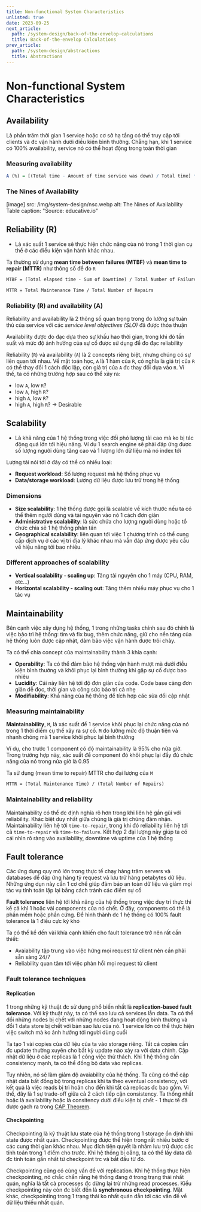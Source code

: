 ```yaml
---
title: Non-functional System Characteristics
unlisted: true
date: 2023-09-25
next_article:
  path: /system-design/back-of-the-envelop-calculations
  title: Back-of-the-envelop Calculations
prev_article:
  path: /system-design/abstractions
  title: Abstractions
---
```


# Non-functional System Characteristics

## Availability

Là phần trăm thời gian 1 service hoặc cơ sở hạ tầng có thể truy cập tới clients và đc vận hành dưới điều kiện bình thường. Chẳng hạn, khi 1 service có 100% availability, service nó có thể hoạt động trong toàn thời gian

### Measuring availability

```r
A (%) = [(Total time - Amount of time service was down) / Total time] * 100
```

### The Nines of Availability

[image]
  src: /img/system-design/nsc.webp
  alt: The Nines of Availability Table
  caption: "Source: educative.io"

## Reliability (R)

- Là xác suất 1 service sẽ thực hiện chức năng của nó trong 1 thời gian cụ thể ở các điều kiện vận hành khác nhau.

Ta thường sử dụng **mean time between failures (MTBF)** và **mean time to repair (MTTR)** như thông số để đo `R`

```md
MTBF = (Total elapsed time - Sum of Downtime) / Total Number of Failures

MTTR = Total Maintenance Time / Total Number of Repairs
```

### Reliability (R) and availability (A)

Reliability and availability là 2 thông số quan trọng trong đo lường sự tuân thủ của service với các _service level objectives (SLO)_ đã được thỏa thuận

Availability được đo đạc dựa theo sự khấu hao thời gian, trong khi đó tần suất và mức độ ảnh hưởng của sự cố được sử dụng để đo đạc reliability

Reliability (`R`) và availability (`A`) là 2 concepts riêng biệt, nhưng chúng có sự liên quan tới nhau. Về mặt toán học, `A` là 1 hàm của `R`, có nghĩa là giá trị của `R` có thể thay đổi 1 cách độc lập, còn giá trị của `A` đc thay đổi dựa vào `R`. Vì thế, ta có những trường hợp sau có thể xảy ra:

- low `A`, low `R`?
- low `A`, high `R`?
- high `A`, low `R`?
- high `A`, high `R`? -> Desirable

## Scalability

- Là khả năng của 1 hệ thống trong việc đối phó lượng tải cao mà ko bị tác động quá lớn tới hiệu năng. Ví dụ 1 search engine sẽ phải đáp ứng được số lượng người dùng tăng cao và 1 lượng lớn dữ liệu mà nó index tới

Lượng tải nói tới ở đây có thể có nhiều loại:

- **Request workload**: Số lượng request mà hệ thống phục vụ
- **Data/storage workload**: Lượng dữ liệu được lưu trữ trong hệ thống

### Dimensions

- **Size scalability**: 1 hệ thống được gọi là scalable về kích thước nếu ta có thể thêm người dùng và tài nguyên vào nó 1 cách đơn giản
- **Administrative scalability**: là sức chứa cho lượng người dùng hoặc tổ chức chia sẻ 1 hệ thống phân tán
- **Geographical scalability**: liên quan tới việc 1 chương trình có thể cung cấp dịch vụ ở các vị trí địa lý khác nhau mà vẫn đáp ứng được yêu cầu về hiệu năng tới bao nhiêu.

### Different approaches of scalability

- **Vertical scalability - scaling up**: Tăng tài nguyên cho 1 máy (CPU, RAM, etc...)
- **Horizontal scalability - scaling out**: Tăng thêm nhiều máy phục vụ cho 1 tác vụ

## Maintainability

Bên cạnh việc xây dựng hệ thống, 1 trong những tasks chính sau đó chính là việc bảo trì hệ thống: tìm và fix bug, thêm chức năng, giữ cho nền tảng của hệ thống luôn được cập nhật, đảm bảo việc vận hành được trôi chảy.

Ta có thể chia concept của maintainability thành 3 khía cạnh:

- **Operability**: Ta có thể đảm bảo hệ thống vận hành mượt mà dưới điều kiện bình thường và khôi phục lại bình thường khi gặp sự cố được bao nhiêu
- **Lucidity**: Cái này liên hệ tới độ đơn giản của code. Code base càng đơn giản dễ đọc, thời gian và công sức bảo trì cả nhẹ
- **Modifiability**: Khả năng của hệ thống để tích hợp các sửa đổi cập nhật

### Measuring maintainability

**Maintainability**, `M`, là xác suất để 1 service khôi phục lại chức năng của nó trong 1 thời điểm cụ thể xảy ra sự cố. `M` đo lường mức độ thuận tiện và nhanh chóng mà 1 service khôi phục lại bình thường

Ví dụ, cho trước 1 component có độ maintainability là 95% cho nửa giờ. Trong trường hợp này, xác suất để component đó khôi phục lại đầy đủ chức năng của nó trong nửa giờ là 0.95

Ta sử dụng (mean time to repair) MTTR cho đại lượng của `M`

```md
MTTR = (Total Maintenance Time) / (Total Number of Repairs)
```

### Maintainability and reliability

Maintainability có thể đc định nghĩa rõ hơn trong khi liên hệ gần gũi với reliability. Khác biệt duy nhất giữa chúng là gíá trị chúng đảm nhận. Maintainability liên hệ tới `time-to-repair`, trong khi đó reliability liên hệ tới cả `time-to-repair` và `time-to-failure`. Kết hợp 2 đại lượng này giúp ta có cái nhìn rõ ràng vào availability, downtime và uptime của 1 hệ thống

## Fault tolerance

Các ứng dụng quy mô lớn trong thực tế chạy hàng trăm servers và databases để đáp ứng hàng tỷ request và lưu trữ hàng petabytes dữ liệu. Những ứng dụn này cần 1 cơ chế giúp đảm bảo an toàn dữ liệu và giảm mọi tác vụ tính toán lặp lại bằng cách tránh các điểm sự cố

**Fault tolerance** liên hệ tới khả năng của hệ thống trong việc duy trì thực thi kể cả khỉ 1 hoặc vài components của nó chết. Ở đây, components có thể là phần mềm hoặc phần cứng. Để hình thành đc 1 hệ thống có 100% fault tolerance là 1 điều cực kỳ khó

Ta có thể kể đến vài khía cạnh khiến cho fault tolerance trở nên rất cần thiết:

- Avaiability tập trung vào việc hứng mọi request từ client nên cần phải sẵn sàng 24/7
- Reliability quan tâm tới việc phản hồi mọi request từ client

### Fault tolerance techniques

#### Replication

1 trong những kỹ thuật đc sử dụng phổ biến nhất là **replication-based fault tolerance**. Với kỹ thuật này, ta có thể sao lưu cả services lẫn data. Ta có thể dổi những nodes bị chết với những nodes đang hoạt động bình thường và đổi 1 data store bị chết với bản sao lưu của nó. 1 service lớn có thể thực hiện việc switch mà ko ảnh hưởng tới người dùng cuối

Ta tạo 1 vài copies của dữ liệu của ta vào storage riêng. Tất cả copies cần đc update thường xuyên cho bất kỳ update nào xảy ra với data chính. Cập nhật dữ liệu ở các replicas là 1 công việc thử thách. Khi 1 hệ thống cần consistency mạnh, ta có thể đồng bộ data vào replicas.

Tuy nhiên, nó sẽ làm giảm độ avaiability của hệ thống. Ta cũng có thể cập nhật data bất đồng bộ trong replicas khi ta theo eventual consistency, với kết quả là việc reads bị trì hoãn cho đến khi tất cả replicas đc bao gồm. Vì thế, đây là 1 sự trade-off giữa cả 2 cách tiếp cận consistency. Ta thống nhất hoặc là availability hoặc là consitency dưới điều kiện bị chết - 1 thực tế đã được gạch ra trong [CAP Theorem](https://www.ibm.com/topics/cap-theorem).

#### Checkpointing

Checkpointing là kỹ thuật lưu state của hệ thống trong 1 storage ổn định khi state được nhất quán. Checkpointing được thể hiện trong rất nhiều bước ở các cung thời gian khác nhau. Mục đích tiên quyết là nhằm lưu trữ được các tính toán trong 1 điểm cho trước. Khi hệ thống bị oẳng, ta có thể lấy data đã đc tính toán gần nhất từ checkpoint trc và bắt đầu từ đó.

Checkpointing cũng có cùng vấn đề với replication. Khi hệ thống thực hiện checkpointing, nó chắc chắn rằng hệ thống đang ở trong trạng thái nhất quán, nghĩa là tất cả processes đc dừng lại trừ những read processes. Kiểu checkpointing này còn đc biết đến là **synchronous checkpointing**. Mặt khác, checkpointing trong 1 trạng thái ko nhất quán dẫn tới các vấn đề về dữ liệu thiếu nhất quán.
